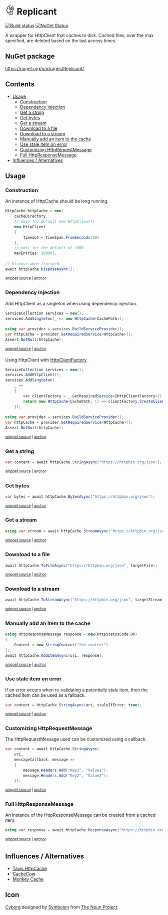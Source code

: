 # <img src="/src/icon.png" height="30px"> Replicant

[![Build status](https://ci.appveyor.com/api/projects/status/2t806jcx34s3r796/branch/master?svg=true)](https://ci.appveyor.com/project/SimonCropp/Replicant)
[![NuGet Status](https://img.shields.io/nuget/v/Replicant.svg)](https://www.nuget.org/packages/Replicant/)

A wrapper for HttpClient that caches to disk. Cached files, over the max specified, are deleted based on the last access times.


## NuGet package

https://nuget.org/packages/Replicant/


<!-- toc -->
## Contents

  * [Usage](#usage)
    * [Construction](#construction)
    * [Dependency injection](#dependency-injection)
    * [Get a string](#get-a-string)
    * [Get bytes](#get-bytes)
    * [Get a stream](#get-a-stream)
    * [Download to a file](#download-to-a-file)
    * [Download to a stream](#download-to-a-stream)
    * [Manually add an item to the cache](#manually-add-an-item-to-the-cache)
    * [Use stale item on error](#use-stale-item-on-error)
    * [Customizing HttpRequestMessage](#customizing-httprequestmessage)
    * [Full HttpResponseMessage](#full-httpresponsemessage)
  * [Influences / Alternatives](#influences--alternatives)<!-- endToc -->


## Usage


### Construction

An instance of HttpCache should be long running.

<!-- snippet: Construction -->
<a id='snippet-construction'></a>
```cs
HttpCache httpCache = new(
    cacheDirectory,
    // omit for default new HttpClient()
    new HttpClient
    {
        Timeout = TimeSpan.FromSeconds(30)
    },
    // omit for the default of 1000
    maxEntries: 10000);

// Dispose when finished
await httpCache.DisposeAsync();
```
<sup><a href='/src/Tests/HttpCacheTests.cs#L26-L41' title='Snippet source file'>snippet source</a> | <a href='#snippet-construction' title='Start of snippet'>anchor</a></sup>
<!-- endSnippet -->


### Dependency injection

Add HttpClient as a singleton when using dependency injection.

<!-- snippet: DependencyInjection -->
<a id='snippet-dependencyinjection'></a>
```cs
ServiceCollection services = new();
services.AddSingleton(_ => new HttpCache(CachePath));

using var provider = services.BuildServiceProvider();
var httpCache = provider.GetRequiredService<HttpCache>();
Assert.NotNull(httpCache);
```
<sup><a href='/src/Tests/HttpCacheTests.cs#L47-L56' title='Snippet source file'>snippet source</a> | <a href='#snippet-dependencyinjection' title='Start of snippet'>anchor</a></sup>
<!-- endSnippet -->

Using HttpClient with [HttpClientFactory](https://docs.microsoft.com/en-us/dotnet/architecture/microservices/implement-resilient-applications/use-httpclientfactory-to-implement-resilient-http-requests).

<!-- snippet: DependencyInjectionWithHttpFactory -->
<a id='snippet-dependencyinjectionwithhttpfactory'></a>
```cs
ServiceCollection services = new();
services.AddHttpClient();
services.AddSingleton(
    _ =>
    {
        var clientFactory = _.GetRequiredService<IHttpClientFactory>();
        return new HttpCache(CachePath, () => clientFactory.CreateClient());
    });

using var provider = services.BuildServiceProvider();
var httpCache = provider.GetRequiredService<HttpCache>();
Assert.NotNull(httpCache);
```
<sup><a href='/src/Tests/HttpCacheTests.cs#L62-L77' title='Snippet source file'>snippet source</a> | <a href='#snippet-dependencyinjectionwithhttpfactory' title='Start of snippet'>anchor</a></sup>
<!-- endSnippet -->


### Get a string

<!-- snippet: string -->
<a id='snippet-string'></a>
```cs
var content = await httpCache.StringAsync("https://httpbin.org/json");
```
<sup><a href='/src/Tests/HttpCacheTests.cs#L235-L239' title='Snippet source file'>snippet source</a> | <a href='#snippet-string' title='Start of snippet'>anchor</a></sup>
<!-- endSnippet -->


### Get bytes

<!-- snippet: bytes -->
<a id='snippet-bytes'></a>
```cs
var bytes = await httpCache.BytesAsync("https://httpbin.org/json");
```
<sup><a href='/src/Tests/HttpCacheTests.cs#L247-L251' title='Snippet source file'>snippet source</a> | <a href='#snippet-bytes' title='Start of snippet'>anchor</a></sup>
<!-- endSnippet -->


### Get a stream

<!-- snippet: stream -->
<a id='snippet-stream'></a>
```cs
using var stream = await httpCache.StreamAsync("https://httpbin.org/json");
```
<sup><a href='/src/Tests/HttpCacheTests.cs#L259-L263' title='Snippet source file'>snippet source</a> | <a href='#snippet-stream' title='Start of snippet'>anchor</a></sup>
<!-- endSnippet -->


### Download to a file

<!-- snippet: ToFile -->
<a id='snippet-tofile'></a>
```cs
await httpCache.ToFileAsync("https://httpbin.org/json", targetFile);
```
<sup><a href='/src/Tests/HttpCacheTests.cs#L274-L278' title='Snippet source file'>snippet source</a> | <a href='#snippet-tofile' title='Start of snippet'>anchor</a></sup>
<!-- endSnippet -->


### Download to a stream

<!-- snippet: ToStream -->
<a id='snippet-tostream'></a>
```cs
await httpCache.ToStreamAsync("https://httpbin.org/json", targetStream);
```
<sup><a href='/src/Tests/HttpCacheTests.cs#L293-L297' title='Snippet source file'>snippet source</a> | <a href='#snippet-tostream' title='Start of snippet'>anchor</a></sup>
<!-- endSnippet -->


### Manually add an item to the cache

<!-- snippet: AddItem -->
<a id='snippet-additem'></a>
```cs
using HttpResponseMessage response = new(HttpStatusCode.OK)
{
    Content = new StringContent("the content")
};
await httpCache.AddItemAsync(uri, response);
```
<sup><a href='/src/Tests/HttpCacheTests.cs#L354-L362' title='Snippet source file'>snippet source</a> | <a href='#snippet-additem' title='Start of snippet'>anchor</a></sup>
<!-- endSnippet -->


### Use stale item on error

If an error occurs when re-validating a potentially stale item, then the cached item can be used as a fallback.

<!-- snippet: staleIfError -->
<a id='snippet-staleiferror'></a>
```cs
var content = httpCache.StringAsync(uri, staleIfError: true);
```
<sup><a href='/src/Tests/HttpCacheTests.cs#L395-L399' title='Snippet source file'>snippet source</a> | <a href='#snippet-staleiferror' title='Start of snippet'>anchor</a></sup>
<!-- endSnippet -->


### Customizing HttpRequestMessage

The HttpRequestMessage used can be customized using a callback.

<!-- snippet: Callback -->
<a id='snippet-callback'></a>
```cs
var content = await httpCache.StringAsync(
    uri,
    messageCallback: message =>
    {
        message.Headers.Add("Key1", "Value1");
        message.Headers.Add("Key2", "Value2");
    });
```
<sup><a href='/src/Tests/HttpCacheTests.cs#L307-L317' title='Snippet source file'>snippet source</a> | <a href='#snippet-callback' title='Start of snippet'>anchor</a></sup>
<!-- endSnippet -->


### Full HttpResponseMessage

An instance of the HttpResponseMessage can be created from a cached item:

<!-- snippet: FullHttpResponseMessage -->
<a id='snippet-fullhttpresponsemessage'></a>
```cs
using var response = await httpCache.ResponseAsync("https://httpbin.org/status/200");
```
<sup><a href='/src/Tests/HttpCacheTests.cs#L159-L163' title='Snippet source file'>snippet source</a> | <a href='#snippet-fullhttpresponsemessage' title='Start of snippet'>anchor</a></sup>
<!-- endSnippet -->


## Influences / Alternatives

 * [Tavis.HttpCache](https://github.com/tavis-software/Tavis.HttpCache)
 * [CacheCow](https://github.com/aliostad/CacheCow)
 * [Monkey Cache](https://github.com/jamesmontemagno/monkey-cache)


## Icon

[Cyborg](https://thenounproject.com/term/cyborg/689871/) designed by [Symbolon](https://thenounproject.com/symbolon/) from [The Noun Project](https://thenounproject.com).
